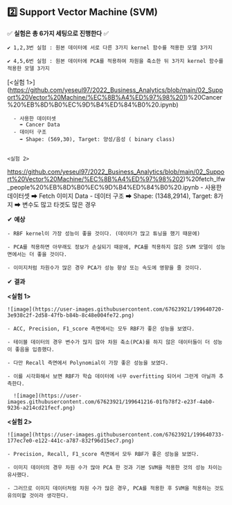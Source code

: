 ## 2️⃣ Support Vector Machine (SVM)



  ✅ **실험은 총 6가지 세팅으로 진행한다** ✅

    ✔ 1,2,3번 실험 : 원본 데이터에 서로 다른 3가지 kernel 함수를 적용한 모델 3가지 

    ✔ 4,5,6번 실험 : 원본 데이터에 PCA를 적용하여 차원을 축소한 뒤 3가지 kernel 함수를 적용한 모델 3가지
    
 
 
 [<실험 1>] (https://github.com/yeseul97/2022_Business_Analytics/blob/main/02_Support%20Vector%20Machine/%EC%8B%A4%ED%97%98%201)%20Cancer%20%EB%8D%B0%EC%9D%B4%ED%84%B0%20.ipynb)
      
      - 사용한 데이터셋
        ➡ Cancer Data
      - 데이터 구조 
        ➡ Shape: (569,30), Target: 양성/음성 ( binary class)


    <실험 2>
    
https://github.com/yeseul97/2022_Business_Analytics/blob/main/02_Support%20Vector%20Machine/%EC%8B%A4%ED%97%98%202)%20fetch_lfw_people%20%EB%8D%B0%EC%9D%B4%ED%84%B0%20.ipynb
      - 사용한 데이터셋
        ➡ Fetch 이미지 Data
      - 데이터 구조 
        ➡ Shape: (1348,2914), Target: 8가지 ➡ 변수도 많고 타겟도 많은 경우


    
 
 
 
  ✔ **예상**
  
    - RBF kernel이 가장 성능이 좋을 것이다. (데이터가 많고 튜닝을 했기 때문에)

    - PCA를 적용하면 아무래도 정보가 손실되기 때문에, PCA를 적용하지 않은 SVM 모델이 성능면에서는 더 좋을 것이다. 

    - 이미지처럼 차원수가 많은 경우 PCA가 성능 향상 또는 속도에 영향을 줄 것이다. 
  
  
  
  ✔ **결과**
  
  **<실험 1>**
  
    ![image](https://user-images.githubusercontent.com/67623921/199640720-3e938c2f-2d58-47fb-b84b-8c48e004fe72.png)  
  
    - ACC, Precision, F1_score 측면에서는 모두 RBF가 좋은 성능을 보였다.
    
    - 테이블 데이터의 경우 변수가 많지 않아 차원 축소(PCA)를 하지 않은 데이터들이 더 성능이 좋음을 입증했다.
    
    - 다만 Recall 측면에서 Polynomial이 가장 좋은 성능을 보였다.
    
    - 이를 시각화해서 보면 RBF가 학습 데이터에 너무 overfitting 되어서 그런게 아닐까 추측한다. 
    
      ![image](https://user-images.githubusercontent.com/67623921/199641216-01fb78f2-e23f-4ab0-9236-a214cd21fecf.png)

  
  **<실험 2>**
  
    ![image](https://user-images.githubusercontent.com/67623921/199640733-177ec7e0-e122-441c-a787-832f96d15ec7.png)

    - Precision, Recall, F1_score 측면에서 모두 RBF가 좋은 성능을 보였다.
    
    - 이미지 데이터의 경우 차원 수가 많아 PCA 한 것과 기본 SVM을 적용한 것의 성능 차이는 유사했다.
    
    - 그러므로 이미지 데이터처럼 차원 수가 많은 경우, PCA를 적용한 후 SVM을 적용하는 것도 유의미할 것이라 생각한다. 
